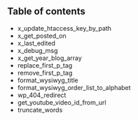 ## Table of contents

* x_update_htaccess_key_by_path
* x_get_posted_on
* x_last_edited
* x_debug_msg
* x_get_year_blog_array
* replace_first_p_tag
* remove_first_p_tag
* format_wysiwyg_title
* format_wysiwyg_order_list_to_alphabet
* wp_404_redirect
* get_youtube_video_id_from_url
* truncate_words

